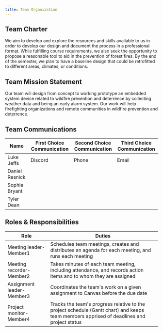 ```yaml
---
title: Team Organization
---
```



## Team Charter
We aim to develop and explore the resources and skills available to us in order to develop our design and document the process in a professional format. While fulfilling course requirements, we also seek the opportunity to propose a reasonable tool to aid in the prevention of forest fires. By the end of the semester, we plan to have a baseline design that could be retrofitted to different areas, climates, or conditions.
## Team Mission Statement 
Our team will design from concept to working prototype an embedded system device related to wildfire prevention and deterrence by collecting weather data and being an early alarm system. Our work will help firefighting organizations and remote communities in wildfire prevention and deterrence.
## Team Communications
| Name     | First Choice Communication | Second Choice Communication | Third Choice Communication |
|----------|----------------------------|-----------------------------|----------------------------|
| Luke Jeffs |             Discord               |               Phone              |            Email                |
| Daniel Resnick |                            |                             |                            |
| Sophie Bryant |                            |                             |                            |
| Tyler Dean|                            |                             |                            |

## Roles & Responsibilities
| Role             | Duties                                                                                           |
|------------------|--------------------------------------------------------------------------------------------------|
| Meeting leader-Member1   | Schedules team meetings, creates and distributes an agenda for each meeting, and runs each meeting |
| Meeting recorder-Member2 | Takes minutes of each team meeting, including attendance, and records action items and to whom they are assigned |
| Assignment leader-Member3| Coordinates the team's work on a given assignment to Canvas before the due date                   |
| Project monitor-Member4  | Tracks the team's progress relative to the project schedule (Gantt chart) and keeps team members apprised of deadlines and project status |
